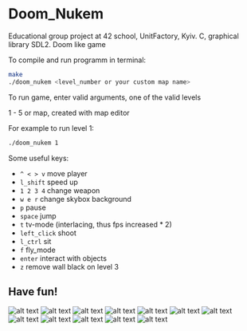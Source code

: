 
# Doom_Nukem
Educational group project at 42 school, UnitFactory, Kyiv. C, graphical library SDL2. Doom like game

To compile and run programm in terminal:
```bash
make
./doom_nukem <level_number or your custom map name>
```
To run game, enter valid arguments, one of the valid levels

1 - 5 or map, created with map editor

For example to run level 1:
```bash
./doom_nukem 1
```
Some useful keys:

* `^ < > v` move player
* `l_shift` speed up 
* `1 2 3 4` change weapon
* `w e r` change skybox background
* `p` pause
* `space` jump
* `t` tv-mode (interlacing, thus fps increased * 2)
* `left_click` shoot
* `l_ctrl` sit
* `f` fly_mode
* `enter` interact with objects
* `z` remove wall black on level 3

## Have fun!

![alt text](https://github.com/DA-NDI/Doom_Nukem-oldschool/blob/master/screenshots/1.jpg)
![alt text](https://github.com/DA-NDI/Doom_Nukem-oldschool/blob/master/screenshots/2.png)
![alt text](https://github.com/DA-NDI/Doom_Nukem-oldschool/blob/master/screenshots/3.png)
![alt text](https://github.com/DA-NDI/Doom_Nukem-oldschool/blob/master/screenshots/4.png)
![alt text](https://github.com/DA-NDI/Doom_Nukem-oldschool/blob/master/screenshots/5.png)
![alt text](https://github.com/DA-NDI/Doom_Nukem-oldschool/blob/master/screenshots/6.png)
![alt text](https://github.com/DA-NDI/Doom_Nukem-oldschool/blob/master/screenshots/7.png)
![alt text](https://github.com/DA-NDI/Doom_Nukem-oldschool/blob/master/screenshots/8.png)
![alt text](https://github.com/DA-NDI/Doom_Nukem-oldschool/blob/master/screenshots/9.png)
![alt text](https://github.com/DA-NDI/Doom_Nukem-oldschool/blob/master/screenshots/10.png)
![alt text](https://github.com/DA-NDI/Doom_Nukem-oldschool/blob/master/screenshots/11.png)
![alt text](https://github.com/DA-NDI/Wolf3d/blob/master/wolf1.gif)
